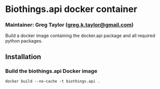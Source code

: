 # Biothings.api docker container
### Maintainer:  Greg Taylor (greg.k.taylor@gmail.com)

Build a docker image containing the docker.api package and all required
python packages.

## Installation
### Build the biothings.api Docker image
```
docker build --no-cache -t biothings.api .
```
